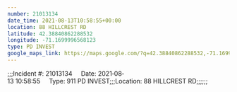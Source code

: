 ```yaml
---
number: 21013134
date_time: 2021-08-13T10:58:55+00:00
location: 88 HILLCREST RD
latitude: 42.38840862288532
longitude: -71.1699996568123
type: PD INVEST
google_maps_link: https://maps.google.com/?q=42.38840862288532,-71.1699996568123
---
```


;;;Incident #: 21013134     Date: 2021‐08‐13 10:58:55     Type: 911 PD INVEST;;;Location: 88 HILLCREST RD;;;;;;
